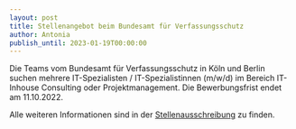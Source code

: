 ```yaml
---
layout: post
title: Stellenangebot beim Bundesamt für Verfassungsschutz
author: Antonia
publish_until: 2023-01-19T00:00:00
---
```


Die Teams vom Bundesamt für Verfassungsschutz in Köln und Berlin suchen mehrere IT-Spezialisten / IT-Spezialistinnen (m/w/d) im Bereich IT-Inhouse Consulting oder Projektmanagement. 
Die Bewerbungsfrist endet am 11.10.2022.

Alle weiteren Informationen sind in der [Stellenausschreibung](/dokumente/ausschreibungen_jobboerse/2022-09-19-bfv.pdf) zu finden. 
